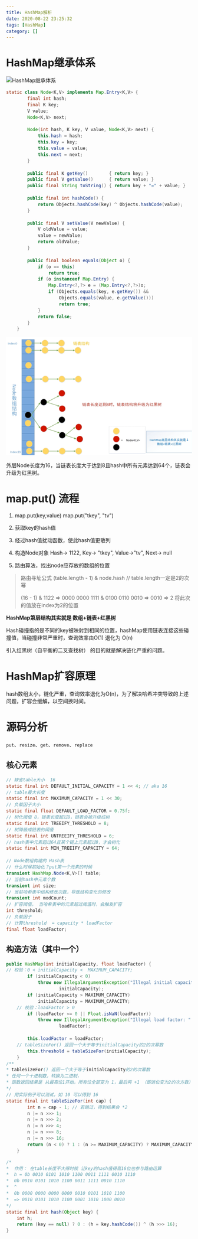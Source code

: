 ```yaml
---
title: HashMap解析
date: 2020-08-22 23:25:32
tags: [HashMap]
category: []
---
```


#  HashMap继承体系

![HashMap继承体系](http://i1.fuimg.com/726074/1872c236e17296ec.png)

```java
static class Node<K,V> implements Map.Entry<K,V> {
        final int hash;
        final K key;
        V value;
        Node<K,V> next;

        Node(int hash, K key, V value, Node<K,V> next) {
            this.hash = hash;
            this.key = key;
            this.value = value;
            this.next = next;
        }

        public final K getKey()        { return key; }
        public final V getValue()      { return value; }
        public final String toString() { return key + "=" + value; }

        public final int hashCode() {
            return Objects.hashCode(key) ^ Objects.hashCode(value);
        }

        public final V setValue(V newValue) {
            V oldValue = value;
            value = newValue;
            return oldValue;
        }

        public final boolean equals(Object o) {
            if (o == this)
                return true;
            if (o instanceof Map.Entry) {
                Map.Entry<?,?> e = (Map.Entry<?,?>)o;
                if (Objects.equals(key, e.getKey()) &&
                    Objects.equals(value, e.getValue()))
                    return true;
            }
            return false;
        }
    }
```

![1599012414328](HashMap解析.assets/1599012414328.png)

外层Node长度为16，当链表长度大于达到8且hash中所有元素达到64个，链表会升级为红黑树。

# map.put()  流程

1. map.put(key,value)  map.put("tkey", "tv") 

2. 获取key的hash值    
3. 经过hash值扰动函数，使此hash值更散列
4. 构造Node对象  Hash-> 1122, Key-> "tkey", Value->"tv", Next-> null
5. 路由算法，找出node应存放的数组的位置

> 路由寻址公式   (table.length - 1) & node.hash   // table.length一定是2的次幂
>
> (16 - 1) & 1122 => 0000 0000 1111 & 0100 0110 0010 => 0010 => 2  将此次的值放在index为2的位置

**HashMap第层结构其实就是 数组+链表+红黑树**

Hash碰撞指的是不同的key被映射到相同的位置，hashMap使用链表连接这些碰撞值，当碰撞非常严重时，查询效率由O(1) 退化为 O(n)

引入红黑树（自平衡的二叉查找树） 的目的就是解决链化严重的问题。

# HashMap扩容原理

hash数组太小，链化严重，查询效率退化为O(n)，为了解决哈希冲突导致的上述问题，扩容会缓解，以空间换时间。





# 源码分析

`put`、`resize`、`get`、`remove`、`replace`

##  核心元素

```java
// 缺省table大小  16
static final int DEFAULT_INITIAL_CAPACITY = 1 << 4; // aka 16
// table最大长度
static final int MAXIMUM_CAPACITY = 1 << 30;
// 负载因子大小
static final float DEFAULT_LOAD_FACTOR = 0.75f;
// 树化阈值 8，链表长度超过8，链表会被升级成树
static final int TREEIFY_THRESHOLD = 8;
// 树降级成链表的阈值
static final int UNTREEIFY_THRESHOLD = 6;
// hash表中元素超过64且某个链上元素超过8，才会树化
static final int MIN_TREEIFY_CAPACITY = 64;

// Node数组构建的 Hash表
// 什么时候初始化？put第一个元素的时候
transient HashMap.Node<K,V>[] table;
// 当前hash中元素个数
transient int size;
// 当前哈希表中结构修改次数，导致结构变化的修改
transient int modCount;
// 扩容阈值， 当哈希表中的元素超过阈值时，会触发扩容
int threshold;
// 负载因子
// 计算threshold  = capacity * loadFactor
final float loadFactor;

```

##  构造方法（其中一个）

```java
public HashMap(int initialCapacity, float loadFactor) {
// 校验：0 < initialCapacity <  MAXIMUM_CAPACITY; 
        if (initialCapacity < 0)
            throw new IllegalArgumentException("Illegal initial capacity: " +
                    initialCapacity);
        if (initialCapacity > MAXIMUM_CAPACITY)
            initialCapacity = MAXIMUM_CAPACITY;
    // 校验：loadFactor > 0
        if (loadFactor <= 0 || Float.isNaN(loadFactor))
            throw new IllegalArgumentException("Illegal load factor: " +
                    loadFactor);
    
        this.loadFactor = loadFactor;
    // tableSizeFor() 返回一个大于等于initialCapacity的2的次幂数
        this.threshold = tableSizeFor(initialCapacity);
    }
/**
* tableSizeFor() 返回一个大于等于initialCapacity的2的次幂数
* 任何一个十进制数，转换为二进制，
* 函数返回结果是 从最高位1开始，所有位全部变为 1，最后再 +1 （即进位变为2的次方数）输出
*/
// 用实际例子可以测试，如 10 可以得到 16
static final int tableSizeFor(int cap) {
        int n = cap - 1; // 若跳过，得到结果会 *2 
        n |= n >>> 1;
        n |= n >>> 2;
        n |= n >>> 4;
        n |= n >>> 8;
        n |= n >>> 16;
        return (n < 0) ? 1 : (n >= MAXIMUM_CAPACITY) ? MAXIMUM_CAPACITY : n + 1;
    }
```

```java
/*
*  作用： 在table长度不大得时候 让key的hash值得高16位也参与路由运算
*  h = 0b 0010 0101 1010 1100 0011 1111 0010 1110
*  0b 0010 0101 1010 1100 0011 1111 0010 1110
*  ^
*  0b 0000 0000 0000 0000 0010 0101 1010 1100
*  => 0010 0101 1010 1100 0001 1010 1000 0010
*/
static final int hash(Object key) {
    int h;
    return (key == null) ? 0 : (h = key.hashCode()) ^ (h >>> 16);
}
```

